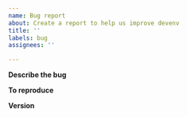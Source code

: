 ```yaml
---
name: Bug report
about: Create a report to help us improve devenv
title: ''
labels: bug
assignees: ''

---
```


**Describe the bug**
<!--
A clear and concise description of what the bug is.
-->

**To reproduce**
<!--
Please provide a Short, Self Contained, Correct (Compilable), Example: https://sscce.org
The best way is to create a gist with `devenv.nix`, `devenv.yaml`, and optionally `devenv.lock`.

Create gist here: https://gist.github.com/

Make sure to include full logs and what you expected to happen.
-->

**Version**
<!--
Paste the output of `devenv version` here or tell us if you're using flakes.
-->
